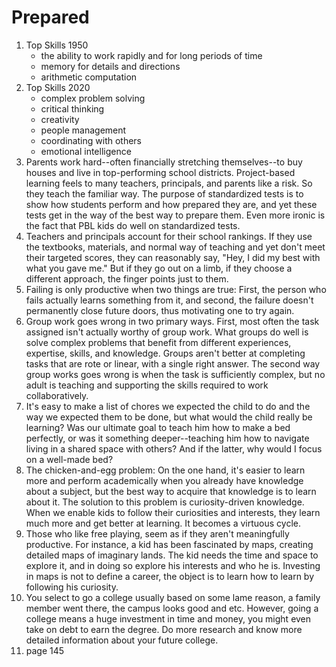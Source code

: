 # Prepared

1. Top Skills 1950 
    - the ability to work rapidly and for long periods of time
    - memory for details and directions
    - arithmetic computation
2. Top Skills 2020
    - complex problem solving
    - critical thinking
    - creativity
    - people management
    - coordinating with others
    - emotional intelligence
3. Parents work hard--often financially stretching themselves--to buy houses and live in top-performing school districts. Project-based learning feels to many teachers, principals, and parents like a risk. So they teach the familiar way. The purpose of standardized tests is to show how students perform and how prepared they are, and yet these tests get in the way of the best way to prepare them. Even more ironic is the fact that PBL kids do well on standardized tests.
4. Teachers and principals account for their school rankings. If they use the textbooks, materials, and normal way of teaching and yet don't meet their targeted scores, they can reasonably say, "Hey, I did my best with what you gave me." But if they go out on a limb, if they choose a different approach, the finger points just to them.
5. Failing is only productive when two things are true: First, the person who fails actually learns something from it, and second, the failure doesn't permanently close future doors, thus motivating one to try again.
6. Group work goes wrong in two primary ways. First, most often the task assigned isn't actually worthy of group work. What groups do well is solve complex problems that benefit from different experiences, expertise, skills, and knowledge. Groups aren't better at completing tasks that are rote or linear, with a single right answer. The second way group works goes wrong is when the task is sufficiently complex, but no adult is teaching and supporting the skills required to work collaboratively.
7. It's easy to make a list of chores we expected the child to do and the way we expected them to be done, but what would the child really be learning? Was our ultimate goal to teach him how to make a bed perfectly, or was it something deeper--teaching him how to navigate living in a shared space with others? And if the latter, why would I focus on a well-made bed?
8. The chicken-and-egg problem: On the one hand, it's easier to learn more and perform academically when you already have knowledge about a subject, but the best way to acquire that knowledge is to learn about it. The solution to this problem is curiosity-driven knowledge. When we enable kids to follow their curiosities and interests, they learn much more and get better at learning. It becomes a virtuous cycle.
9. Those who like free playing, seem as if they aren't meaningfully productive. For instance, a kid has been fascinated by maps, creating detailed maps of imaginary lands. The kid needs the time and space to explore it, and in doing so explore his interests and who he is. Investing in maps is not to define a career, the object is to learn how to learn by following his curiosity.
10. You select to go a college usually based on some lame reason, a family member went there, the campus looks good and etc. However, going a college means a huge investment in time and money, you might even take on debt to earn the degree. Do more research and know more detailed information about your future college. 
11.  page 145
